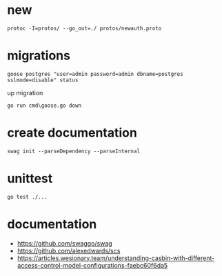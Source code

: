 # new

`protoc -I=protos/ --go_out=./ protos/newauth.proto` 


# migrations

`goose postgres "user=admin password=admin dbname=postgres sslmode=disable" status`

up migration

`go run cmd\goose.go down`

# create documentation
`swag init --parseDependency --parseInternal`



# unittest

`go test ./...`

# documentation

- https://github.com/swaggo/swag
- https://github.com/alexedwards/scs
- https://articles.wesionary.team/understanding-casbin-with-different-access-control-model-configurations-faebc60f6da5